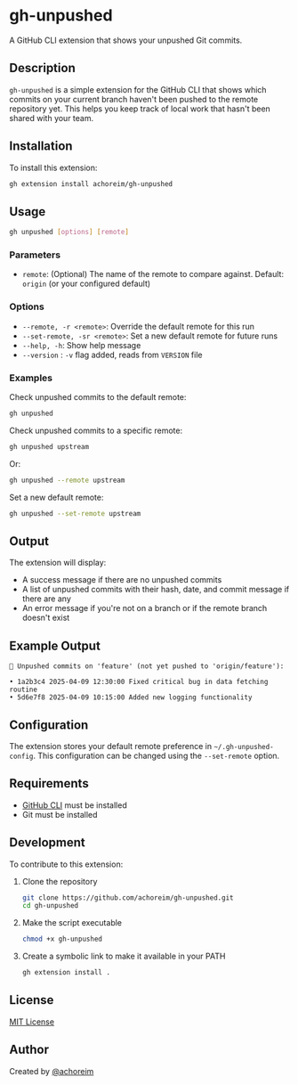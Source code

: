 # gh-unpushed
A GitHub CLI extension that shows your unpushed Git commits.

## Description
`gh-unpushed` is a simple extension for the GitHub CLI that shows which commits on your current branch haven't been pushed to the remote repository yet. This helps you keep track of local work that hasn't been shared with your team.

## Installation
To install this extension:
```bash
gh extension install achoreim/gh-unpushed
```

## Usage
```bash
gh unpushed [options] [remote]
```

### Parameters
- `remote`: (Optional) The name of the remote to compare against. Default: `origin` (or your configured default)

### Options
- `--remote, -r <remote>`: Override the default remote for this run
- `--set-remote, -sr <remote>`: Set a new default remote for future runs
- `--help, -h`: Show help message
- `--version` : `-v` flag added, reads from `VERSION` file

### Examples
Check unpushed commits to the default remote:
```bash
gh unpushed
```

Check unpushed commits to a specific remote:
```bash
gh unpushed upstream
```
Or:
```bash
gh unpushed --remote upstream
```

Set a new default remote:
```bash
gh unpushed --set-remote upstream
```

## Output
The extension will display:
- A success message if there are no unpushed commits
- A list of unpushed commits with their hash, date, and commit message if there are any
- An error message if you're not on a branch or if the remote branch doesn't exist

## Example Output
```
🚀 Unpushed commits on 'feature' (not yet pushed to 'origin/feature'):

• 1a2b3c4 2025-04-09 12:30:00 Fixed critical bug in data fetching routine
• 5d6e7f8 2025-04-09 10:15:00 Added new logging functionality

```

## Configuration
The extension stores your default remote preference in `~/.gh-unpushed-config`. This configuration can be changed using the `--set-remote` option.

## Requirements
- [GitHub CLI](https://cli.github.com/) must be installed
- Git must be installed

## Development
To contribute to this extension:
1. Clone the repository
   ```bash
   git clone https://github.com/achoreim/gh-unpushed.git
   cd gh-unpushed
   ```
2. Make the script executable
   ```bash
   chmod +x gh-unpushed
   ```
3. Create a symbolic link to make it available in your PATH
   ```bash
   gh extension install .
   ```

## License
[MIT License](LICENSE)

## Author
Created by [@achoreim](https://github.com/achoreim)